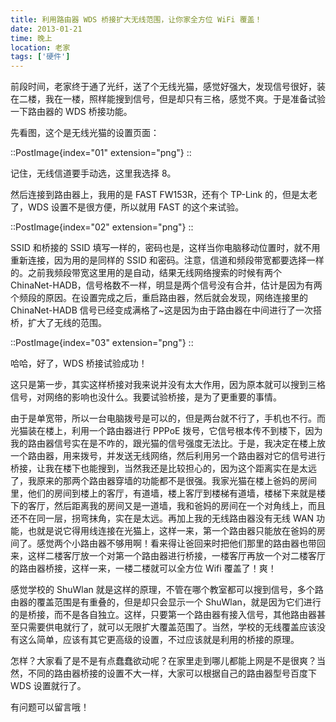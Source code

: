 ```yaml
---
title: 利用路由器 WDS 桥接扩大无线范围，让你家全方位 WiFi 覆盖！
date: 2013-01-21
time: 晚上
location: 老家
tags: ['硬件']
---
```


前段时间，老家终于通了光纤，送了个无线光猫，感觉好强大，发现信号很好，装在二楼，我在一楼，照样能搜到信号，但是却只有三格，感觉不爽。于是准备试验一下路由器的 WDS 桥接功能。

先看图，这个是无线光猫的设置页面：

::PostImage{index="01" extension="png"}
::

记住，无线信道要手动选，这里我选择 8。

然后连接到路由器上，我用的是 FAST FW153R，还有个 TP-Link 的，但是太老了，WDS 设置不是很方便，所以就用 FAST 的这个来试验。

::PostImage{index="02" extension="png"}
::

SSID 和桥接的 SSID 填写一样的，密码也是，这样当你电脑移动位置时，就不用重新连接，因为用的是同样的 SSID 和密码。注意，信道和频段带宽都要选择一样的。之前我频段带宽这里用的是自动，结果无线网络搜索的时候有两个 ChinaNet-HADB，信号格数不一样，明显是两个信号没有合并，估计是因为有两个频段的原因。在设置完成之后，重启路由器，然后就会发现，网络连接里的 ChinaNet-HADB 信号已经变成满格了~这是因为由于路由器在中间进行了一次搭桥，扩大了无线的范围。

::PostImage{index="03" extension="png"}
::

哈哈，好了，WDS 桥接试验成功！

这只是第一步，其实这样桥接对我来说并没有太大作用，因为原本就可以搜到三格信号，对网络的影响也没什么。我要试验桥接，是为了更重要的事情。

由于是单宽带，所以一台电脑拨号是可以的，但是两台就不行了，手机也不行。而光猫装在楼上，利用一个路由器进行 PPPoE 拨号，它信号根本传不到楼下，因为我的路由器信号实在是不咋的，跟光猫的信号强度无法比。于是，我决定在楼上放一个路由器，用来拨号，并发送无线网络，然后利用另一个路由器对它的信号进行桥接，让我在楼下也能搜到，当然我还是比较担心的，因为这个距离实在是太远了，我原来的那两个路由器穿墙的功能都不是很强。我家光猫在楼上爸妈的房间里，他们的房间到楼上的客厅，有道墙，楼上客厅到楼梯有道墙，楼梯下来就是楼下的客厅，然后距离我的房间又是一道墙，我和爸妈的房间在一个对角线上，而且还不在同一层，拐弯抹角，实在是太远。再加上我的无线路由器没有无线 WAN 功能，也就是说它得用线连接在光猫上，这样一来，第一个路由器只能放在爸妈的房间了。感觉两个小路由器不够用啊！看来得让爸回来时把他们那里的路由器也带回来，这样二楼客厅放一个对第一个路由器进行桥接，一楼客厅再放一个对二楼客厅的路由器桥接，这样一来，一楼二楼就可以全方位 Wifi 覆盖了！爽！

感觉学校的 ShuWlan 就是这样的原理，不管在哪个教室都可以搜到信号，多个路由器的覆盖范围是有重叠的，但是却只会显示一个 ShuWlan，就是因为它们进行的是桥接，而不是各自独立。这样，只要第一个路由器有接入信号，其他路由器甚至只需要供电就行了，就可以无限扩大覆盖范围了。当然，学校的无线覆盖应该没有这么简单，应该有其它更高级的设置，不过应该就是利用的桥接的原理。

怎样？大家看了是不是有点蠢蠢欲动呢？在家里走到哪儿都能上网是不是很爽？当然，不同的路由器桥接的设置不大一样，大家可以根据自己的路由器型号百度下 WDS 设置就行了。

有问题可以留言哦！
